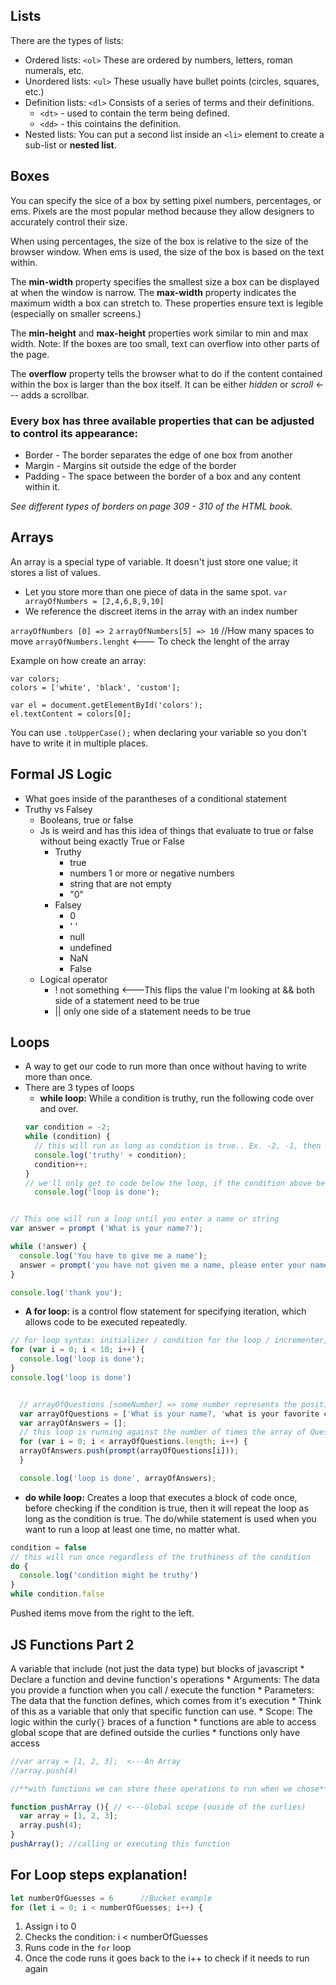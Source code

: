 ## Lists

There are the types of lists:

* Ordered lists:  `<ol>` These are ordered by numbers, letters, roman numerals, etc.
* Unordered lists: `<ul>` These usually have bullet points (circles, squares, etc.)
* Definition lists: `<dl>` Consists of a series of terms and their definitions.
    * `<dt>` - used to contain the term being defined.
    * `<dd>` - this cointains the definition.
* Nested lists: You can put a second list inside an `<li>` element to create a sub-list or **nested list**.

## Boxes

You can specify the sice of a box by setting pixel numbers, percentages, or ems.  Pixels are the most popular method because they allow designers to accurately control their size.

When using percentages, the size of the box is relative to the size of the browser window.  When ems is used, the size of the box is based on the text within.  

The **min-width** property specifies the smallest size a box can be displayed at when the window is narrow.  The **max-width** property indicates the maximum width a box can stretch to.  These properties ensure text is legible (especially on smaller screens.)

The **min-height** and **max-height** properties work similar to min and max width.  Note: If the boxes are too small, text can overflow into other parts of the page.

The **overflow** property tells the browser what to do if the content contained within the box is larger than the box itself.  It can be either *hidden* or *scroll* <--- adds a scrollbar.

### Every box has three available properties that can be adjusted to control its appearance:

* Border - The border separates the edge of one box from another
* Margin - Margins sit outside the edge of the border
* Padding - The space between the border of a box and any content within it.  

*See different types of borders on page 309 - 310 of the HTML book.*

## Arrays

An array is a special type of variable.  It doesn't just store one value; it stores a list of values.

  - Let you store more than one piece of data in the same spot.
  `var arrayOfNumbers = [2,4,6,8,9,10]`
  - We reference the discreet items in the array with an index number

  `arrayOfNumbers [0] => 2`
  `arrayOfNumbers[5] => 10` //How many spaces to move
  `arrayOfNumbers.lenght` <--- To check the lenght of the array

Example on how create an array:

```
var colors;
colors = ['white', 'black', 'custom'];

var el = document.getElementById('colors');
el.textContent = colors[0];
```

You can use `.toUpperCase();` when declaring your variable so you don't have to write it in multiple places.
## Formal JS Logic

* What goes inside of the parantheses of a conditional statement
* Truthy vs Falsey
  * Booleans, true or false
  * Js is weird and has this idea of things that evaluate to true or false without being exactly True or False
    * Truthy
      * true
      * numbers 1 or more or negative numbers
      * string that are not empty
      * "0" 
    * Falsey
      * 0
      * ' '
      * null
      * undefined
      * NaN
      * False
  * Logical operator
    * ! not something <---This flips the value I'm looking at
    && both side of a statement need to be true
    * || only one side of a statement needs to be true 

## Loops

- A way to get our code to run more than once without having to write more than once.
- There are 3 types of loops
  - **while loop:**  While a condition is truthy, run the following code over and over.
  ```javascript
  var condition = -2;
  while (condition) {
    // this will run as long as condition is true.. Ex. -2, -1, then 0 which is Falsey
    console.log('truthy' + condition);
    condition++;
  }
  // we'll only get to code below the loop, if the condition above becomes falsey at some point. 
    console.log('loop is done');
    ```
```javascript

// This one will run a loop until you enter a name or string
var answer = prompt ('What is your name?');

while (!answer) {
  console.log('You have to give me a name');
  answer = prompt('you have not given me a name, please enter your name');
}

console.log('thank you');
```

  - **A for loop:**  is a control flow statement for specifying iteration, which allows code to be executed repeatedly.

  ```javascript
  // for loop syntax: initializer / condition for the loop / incrementer, the thing that occur after every loop
  for (var i = 0; i < 10; i++) {
    console.log('loop is done');
  }
  console.log('loop is done')
```

``` javascript

  // arrayOfQuestions [someNumber] => some number represents the position of items within the array.
  var arrayOfQuestions = ['What is your name?, 'what is your favorite color?'];
  var arrayOfAnswers = [];
  // this loop is running against the number of times the array of Questions.
  for (var i = 0; i < arrayOfQuestions.length; i++) {
  arrayOfAnswers.push(prompt(arrayOfQuestions[i]));
  }

  console.log('loop is done', arrayOfAnswers);
```

  - **do while loop:** Creates a loop that executes a block of code once, before checking if the condition is true, then it will repeat the loop as long as the condition is true. The do/while statement is used when you want to run a loop at least one time, no matter what.

  ```javascript
  condition = false
  // this will run once regardless of the truthiness of the condition
  do {
    console.log('condition might be truthy')
  }
  while condition.false
  ```

  Pushed items move from the right to the left.

  ## JS Functions Part 2

  A variable that include (not just the data type) but blocks of javascript
    * Declare a function and devine function's operations
    * Arguments: The data you provide a function when you call / execute the function
    * Parameters: The data that the function defines, which comes from it's execution
      * Think of this as a variable that only that specific function can use.
    * Scope: The logic within the curly`{}` braces of a function
      * functions are able to access global scope that are defined outside the curlies
      * functions only have access 

  ```javascript
  //var array = [1, 2, 3];  <---An Array
  //array.push(4)

  //**with functions we can store these operations to run when we chose**

  function pushArray (){ // <---Global scope (ouside of the curlies)
    var array = [1, 2, 3];
    array.push(4);
  }
  pushArray(); //calling or executing this function
  ```
## For Loop steps explanation!

```javascript
let numberOfGuesses = 6      //Bucket example
for (let i = 0; i < numberOfGuesses; i++) {
  ```
1. Assign i to 0
2. Checks the condition: i < numberOfGuesses
3. Runs code in the `for` loop
4. Once the code runs it goes back to the i++ to check if it needs to run again


